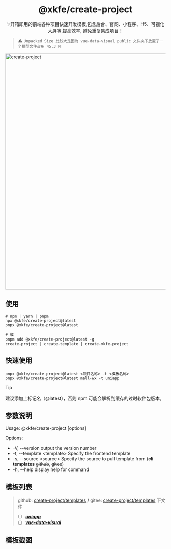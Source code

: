 <h1 align="center">@xkfe/create-project</h1>

<p align="center">✨开箱即用的前端各种项目快速开发模板,包含后台、官网、小程序、H5、可视化大屏等,提高效率, 避免重复集成项目！</p>

>⚠️ `Unpacked Size 比较大是因为 vue-data-visual public 文件夹下放置了一个模型文件占用 45.3 M`

<p align="left" ><img width="741" alt="create-project" src="https://github.com/user-attachments/assets/4e033147-7b09-45ad-80cd-a36c7cdc55c4"></p>

## 使用

```shell
# npm | yarn | pnpm
npx @xkfe/create-project@latest
pnpx @xkfe/create-project@latest

# 或
pnpm add @xkfe/create-project@latest -g
create-project | create-template | create-xkfe-project
```

## 快速使用

```shell
pnpx @xkfe/create-project@latest <项目名称> -t <模板名称>
pnpx @xkfe/create-project@latest mall-wx -t uniapp
```

> [!TIP]
> 建议添加上标记名（@latest），否则 npm 可能会解析到缓存的过时软件包版本。

## 参数说明

Usage: @xkfe/create-project <project-name> [options]

Options:
- -V, --version              output the version number
- -t, --template \<template\>  Specify the frontend template
- -s, --source \<source\>      Specify the source to pull template from (**cli templates** ~~github~~, ~~gitee~~)
- -h, --help                 display help for command


## 模板列表

> 
> github: [create-project/templates](https://github.com/xkfe/project-templates/tree/main/create-project/tree/main/templates) **/** gitee: [create-project/templates](https://gitee.com/XKFE/create-project/tree/main/templates) 下文件
>
> - [ ] ***[uniapp](https://github.com/xkfe/project-templates/tree/main/templates/uniapp)***
> - [ ] ***[vue-data-visual](https://github.com/xkfe/project-templates/tree/main/templates/vue-data-visual)***

## 模板截图
